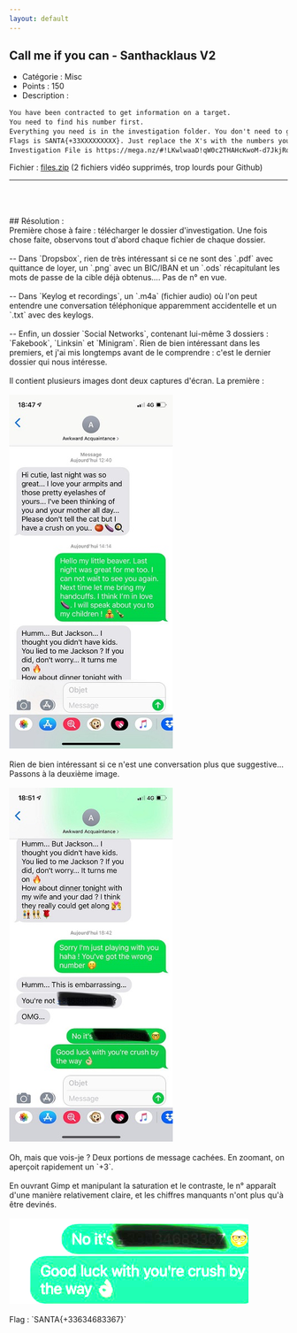 ```yaml
---
layout: default
---
```


## Call me if you can - Santhacklaus V2

- Catégorie : Misc
- Points : 150
- Description :
```md
You have been contracted to get information on a target.
You need to find his number first.
Everything you need is in the investigation folder. You don't need to go online.
Flags is SANTA{+33XXXXXXXXX}. Just replace the X's with the numbers you'll find. Once you find the number, don't call it, you will unlock another challenger with further instructions.
Investigation File is https://mega.nz/#!LKwlwaaD!qW0c2THAHcKwoM-d7JkjRonkgxI_8D8PCYTfSWdvJkA. MD5 is bd9d36c7f1fa8eca9bc096e9525a5a1c.”
```
Fichier : <a href="https://m0onshadow.github.io/ctf/Santhacklaus/CMIYC/files.zip" download="files.zip" title="Cliquez pour télécharger">files.zip</a> (2 fichiers vidéo supprimés, trop lourds pour Github)
<br/>

* * *

<br/>
<br/>
<br/>
## Résolution :
<br/>
Première chose à faire : télécharger le dossier d'investigation. Une fois chose faite, observons tout d'abord chaque fichier de chaque dossier.
<br/><br/>
-- Dans `Dropsbox`, rien de très intéressant si ce ne sont des `.pdf` avec quittance de loyer, un `.png` avec un BIC/IBAN et un `.ods` récapitulant les mots de passe de la cible déjà obtenus.... Pas de n° en vue.
<br/><br/>
-- Dans `Keylog et recordings`, un `.m4a` (fichier audio) où l'on peut entendre une conversation téléphonique apparemment accidentelle et un `.txt` avec des keylogs.
<br/><br/>
-- Enfin, un dossier `Social Networks`, contenant lui-même 3 dossiers : `Fakebook`, `Linksin` et `Minigram`. Rien de bien intéressant dans les premiers, et j'ai mis longtemps avant de le comprendre : c'est le dernier dossier qui nous intéresse.
<br/><br/>
Il contient plusieurs images dont deux captures d'écran. La première : <br/><br/>
<img src="5688d7aa42462ea07cf682f559d5e51b.jpg"><br/><br/>
Rien de bien intéressant si ce n'est une conversation plus que suggestive... Passons à la deuxième image.<br/><br/>
<img src="f6016d5a8d4a94761268f5f27056c64e.jpg"><br/><br/>
Oh, mais que vois-je ? Deux portions de message cachées. En zoomant, on aperçoit rapidement un `+3`.
<br/>
<br/>
En ouvrant Gimp et manipulant la saturation et le contraste, le n° apparaît d'une manière relativement claire, et les chiffres manquants n'ont plus qu'à être devinés.<br/><br/>
<img src="flag.png">
<br/>
<br/>
Flag : `SANTA{+33634683367}`
<br/>
<br/>
<br/>
